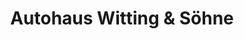 ---
title: "Autohaus Witting & Söhne"
url: /mittenwald/autohaus-witting-und-soehne/
shop: Autohaus
---